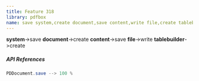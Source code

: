```yaml
---
title: Feature 318
library: pdfbox
name: save system,create document,save content,write file,create tablebuilder
---
```


**system**->save **document**->create **content**->save **file**->write **tablebuilder**->create 

##### API References

```java
PDDocument.save --> 100 %
```
